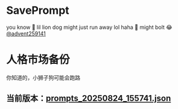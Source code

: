 # SavePrompt
you know 🫠 lil lion dog might just run away lol
haha 🐶 might bolt 😂 [@advent259141](https://github.com/advent259141)

# 人格市场备份
你知道的，小狮子狗可能会跑路

## 当前版本：[prompts_20250824_155741.json](https://github.com/Larch-C/SavePrompt/blob/main/prompts_20250824_155741.json)
